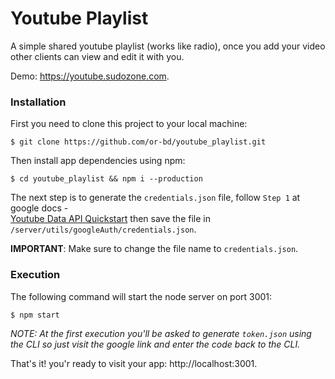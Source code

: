 # Youtube Playlist

A simple shared youtube playlist (works like radio), once you add your video other clients can view and edit it with you.

Demo: https://youtube.sudozone.com. 

### Installation

First you need to clone this project to your local machine:

``` 
$ git clone https://github.com/or-bd/youtube_playlist.git
```

Then install app dependencies using npm:

``` 
$ cd youtube_playlist && npm i --production
```

The next step is to generate the `credentials.json` file, follow `Step 1` at google docs -  
[Youtube Data API Quickstart](https://developers.google.com/youtube/v3/quickstart/nodejs) then save the file in `/server/utils/googleAuth/credentials.json`.

**IMPORTANT**: Make sure to change the file name to `credentials.json`.



### Execution

The following command will start the node server on port 3001:

``` 
$ npm start
```

*NOTE: At the first execution you'll be asked to generate `token.json` using the CLI so just visit the google link and enter the code back to the CLI.*

That's it! you'r ready to visit your app: http://localhost:3001.
